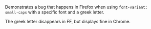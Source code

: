 Demonstrates a bug that happens in Firefox when using `font-variant: small-caps` with a specific font and a greek letter.

The greek letter disappears in FF, but displays fine in Chrome.
